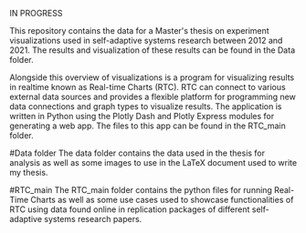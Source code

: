 IN PROGRESS

This repository contains the data for a Master's thesis on experiment visualizations used in self-adaptive systems research between 2012 and 2021. The results and visualization of these results can be found in the Data folder.

Alongside this overview of visualizations is a program for visualizing results in realtime known as Real-time Charts (RTC). RTC can connect to various external data sources and provides a flexible platform for programming new data connections and graph types to visualize results. The application is written in Python using the Plotly Dash and Plotly Express modules for generating a web app. The files to this app can be found in the RTC_main folder.

#Data folder
The data folder contains the data used in the thesis for analysis as well as some images to use in the LaTeX document used to write my thesis.

#RTC_main
The RTC_main folder contains the python files for running Real-Time Charts as well as some use cases used to showcase functionalities of RTC using data found online in replication packages of different self-adaptive systems research papers.
